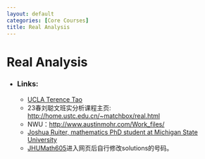 ```yaml
---
layout: default
categories: [Core Courses]
title: Real Analysis
---
```

# Real Analysis
- ### Links:
    - [UCLA Terence Tao](https://www.math.ucla.edu/~tao/245a.1.10f/)
    - 23春刘聪文班实分析课程主页: http://home.ustc.edu.cn/~matchbox/real.html
    - NWU：http://www.austinmohr.com/Work_files/
    - [Joshua Ruiter, mathematics PhD student at Michigan State University](https://users.math.msu.edu/users/ruiterj2/)
    - [JHUMath605](https://math.jhu.edu/~js/Math605/solutions1.pdf)进入网页后自行修改solutions的号码。
